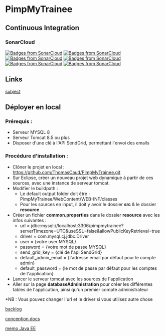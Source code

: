 # PimpMyTrainee

## Continuous Integration
### SonarCloud
[![Badges from SonarCloud](https://sonarcloud.io/api/project_badges/measure?project=ThomasCaud_PimpMyTrainee&metric=sqale_rating)](https://sonarcloud.io/api/project_badges/measure?project=ThomasCaud_PimpMyTrainee&metric=sqale_rating)
[![Badges from SonarCloud](https://sonarcloud.io/api/project_badges/measure?project=ThomasCaud_PimpMyTrainee&metric=reliability_rating)](https://sonarcloud.io/api/project_badges/measure?project=ThomasCaud_PimpMyTrainee&metric=reliability_rating)
[![Badges from SonarCloud](https://sonarcloud.io/api/project_badges/measure?project=ThomasCaud_PimpMyTrainee&metric=security_rating)](https://sonarcloud.io/api/project_badges/measure?project=ThomasCaud_PimpMyTrainee&metric=security_rating)
[![Badges from SonarCloud](https://sonarcloud.io/api/project_badges/measure?project=ThomasCaud_PimpMyTrainee&metric=vulnerabilities)](https://sonarcloud.io/api/project_badges/measure?project=ThomasCaud_PimpMyTrainee&metric=vulnerabilities)
[![Badges from SonarCloud](https://sonarcloud.io/api/project_badges/measure?project=ThomasCaud_PimpMyTrainee&metric=bugs)](https://sonarcloud.io/api/project_badges/measure?project=ThomasCaud_PimpMyTrainee&metric=bugs)
[![Badges from SonarCloud](https://sonarcloud.io/api/project_badges/measure?project=ThomasCaud_PimpMyTrainee&metric=sqale_index)](https://sonarcloud.io/api/project_badges/measure?project=ThomasCaud_PimpMyTrainee&metric=sqale_index)

## Links
[subject](https://e.edim.co/125089730/Projet1.pdf?&Expires=1538641667&Signature=KSnoNLeWNyCXUW2MLOhubhjVYgON-M67J0OPsC~UKobCK19MLI90~hkmrX0Ppt6dINvlzjJiqLUFz8RxVwGITyPFPfD2pRHZKnSI4VQhYCZKSjHcoMQcHNW4-eWK6X~oJvkG5ueoDfBa7WkHBKsF58A67IrfnKNmjDhghgY~u-~shGPTjxOH3oZK6bIK7zhlJMPNmMWZuQtGXXQkncHSB54XjioRjWo2QBDDYn~yPFXfIigd7aBNSJOKYsVPnGg6qldFJiNZxoFnVN69zDNGEf9GXNhx7HuW0yMJq7v2UeuDA-piW5E-O-G5cYmxg89KUSgIEHx~1z9Dip7AMdRlvQ__&Key-Pair-Id=APKAJMSU6JYPN6FG5PBQ)

## Déployer en local
### Prérequis :
- Serveur MYSQL 8
- Serveur Tomcat 8.5 ou plus
- Disposer d'une clé à l'API SendGrid, permettant l'envoi des emails

### Procédure d'installation :
* Clôner le projet en local : https://github.com/ThomasCaud/PimpMyTrainee.git
* Sur Eclipse, créer un nouveau projet web dynamique à partir de ces sources, avec une instance de serveur tomcat.
* Modifier le buildpath :
	* Le default output folder doit être : PimpMyTrainee/WebContent/WEB-INF/classes
	* Pour les sources en input, il doit y avoir le dossier **src** & le dossier **resource**
* Créer un fichier **common.properties** dans le dossier **resource** avec les infos suivantes :
	* url = jdbc:mysql://localhost:3306/pimpmytrainee?serverTimezone=UTC&useSSL=false&allowPublicKeyRetrieval=true
	* driver = com.mysql.cj.jdbc.Driver
	* user = {votre user MYSQL}
	* password = {votre mot de passe MYSQL}
	* send_grid_key = {clé de l'api SendGrid}
	* default_admin_email = {l'adresse email par défaut pour le compte admin}
	* default_password = {le mot de passe par défaut pour les comptes de l'application}
* Lancer le serveur tomcat avec les sources de l'application
* Aller sur la page **databaseAdministration** pour créer les différentes tables de l'application, ainsi qu'un premier compte administrateur

*NB : Vous pouvez changer l'url et le driver si vous utilisez autre chose

[backlog](https://docs.google.com/spreadsheets/d/1vrUvAffUUXPhspSMyQPbueTpPJWQQVnDg4vZOlJkims/edit#gid=0)

[conception docs](https://www.draw.io/?state=%7B%22ids%22:%5B%221_sYbC-iX6ZuQz93vhznhe_jSPPEFOHzX%22%5D,%22action%22:%22open%22,%22userId%22:%22107121994581211840457%22%7D)

[memo Java EE](https://hackmd.io/xleRSMswRuKDRJ1SaE9KPA?edit)
